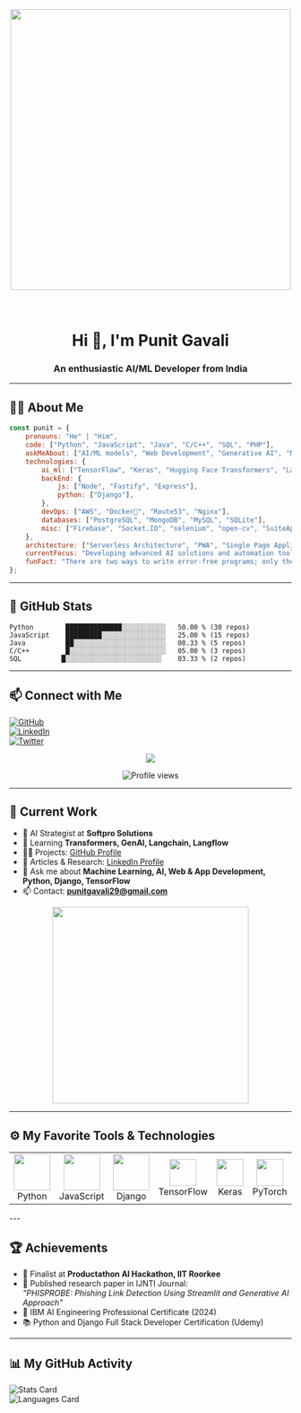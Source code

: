 <div align="center">
<img src="https://github.com/Anmol-Baranwal/Cool-GIFs-For-GitHub/assets/74038190/897cd757-ea1f-492d-aaf9-6d1674177e08" width="500"
<img src="https://github.com/Anmol-Baranwal/Cool-GIFs-For-GitHub/assets/74038190/219bcc70-f5dc-466b-9a60-29653d8e8433" width="500">
</div>
<br><br>

<h1 align="center">Hi 👋, I'm Punit Gavali</h1>  
<h3 align="center">An enthusiastic AI/ML Developer from India</h3>  

---

## 👨‍💻 About Me

```javascript
const punit = {
    pronouns: "He" | "Him",
    code: ["Python", "JavaScript", "Java", "C/C++", "SQL", "PHP"],
    askMeAbout: ["AI/ML models", "Web Development", "Generative AI", "Machine Learning Algorithms", "App Development"],
    technologies: {
        ai_ml: ["TensorFlow", "Keras", "Hugging Face Transformers", "Langchain", "GenAI", "Langflow"],
        backEnd: {
            js: ["Node", "Fastify", "Express"],
            python: ["Django"],
        },
        devOps: ["AWS", "Docker🐳", "Route53", "Nginx"],
        databases: ["PostgreSQL", "MongoDB", "MySQL", "SQLite"],
        misc: ["Firebase", "Socket.IO", "selenium", "open-cv", "SuiteApp"]
    },
    architecture: ["Serverless Architecture", "PWA", "Single Page Applications"],
    currentFocus: "Developing advanced AI solutions and automation tools",
    funFact: "There are two ways to write error-free programs; only the third one works"
};
```

---

## 🚀 GitHub Stats

```text
Python        ██████████████░░░░░░░░░░░   50.00 % (30 repos)
JavaScript    █████████░░░░░░░░░░░░░░░░   25.00 % (15 repos)
Java          ██░░░░░░░░░░░░░░░░░░░░░░░   08.33 % (5 repos)
C/C++         █░░░░░░░░░░░░░░░░░░░░░░░░   05.00 % (3 repos)
SQL          █░░░░░░░░░░░░░░░░░░░░░░░░    03.33 % (2 repos)
```

---

## 📫 Connect with Me  

[![GitHub](https://img.shields.io/badge/GitHub-%2324292e.svg?style=for-the-badge&logo=github&logoColor=white)](https://github.com/punit2911)  
[![LinkedIn](https://img.shields.io/badge/LinkedIn-%231E77B5.svg?style=for-the-badge&logo=linkedin&logoColor=white)](https://www.linkedin.com/in/punit-gavali-4066b41ba/)  
[![Twitter](https://img.shields.io/twitter/follow/?logo=twitter&style=for-the-badge)](https://twitter.com/)  

<p align="center">
  <img src="https://readme-typing-svg.herokuapp.com/?lines=Welcome+to+my+profile!;AI+%26+ML+enthusiast;Exploring+the+future&font=Fira%20Code&color=%2300FF00&center=true&width=400&height=50">
</p>

<p align="center">
  <img src="https://komarev.com/ghpvc/?username=punit2911&color=blue" alt="Profile views"/>
</p>

---

## 🔧 Current Work

- 🔭 AI Strategist at **Softpro Solutions**  
- 🌱 Learning **Transformers, GenAI, Langchain, Langflow**  
- 👨‍💻 Projects: [GitHub Profile](https://github.com/punit2911)  
- 📝 Articles & Research: [LinkedIn Profile](https://www.linkedin.com/in/punit-gavali-4066b41ba/)  
- 💬 Ask me about **Machine Learning, AI, Web & App Development, Python, Django, TensorFlow**  
- 📫 Contact: **punitgavali29@gmail.com**

<div align="center">
    <img src="https://media2.giphy.com/media/3oKIPEqDGUULpEU0aQ/giphy.gif" width="350" />
</div>

---

## ⚙️ My Favorite Tools & Technologies  

<table> <tr> <td align="center"><img src="https://techstack-generator.vercel.app/python-icon.svg" width="65" height="65" /><br>Python</td> <td align="center"><img src="https://techstack-generator.vercel.app/js-icon.svg" width="65" height="65" /><br>JavaScript</td> <td align="center"><img src="https://techstack-generator.vercel.app/django-icon.svg" width="65" height="65" /><br>Django</td> <td align="center"><img src="https://skillicons.dev/icons?i=tensorflow" width="48" height="48" /><br>TensorFlow</td> <td align="center"><img src="https://skillicons.dev/icons?i=keras" width="48" height="48" /><br>Keras</td> <td align="center"><img src="https://skillicons.dev/icons?i=pytorch" width="48" height="48" /><br>PyTorch</td> <td align="center"><img src="https://techstack-generator.vercel.app/docker-icon.svg" width="65" height="65" /><br>Docker</td> <td align="center"><img src="https://skillicons.dev/icons?i=aws" width="48" height="48" /><br>AWS</td> <td align="center"><img src="https://skillicons.dev/icons?i=github" width="48" height="48" /><br>GitHub</td> </tr> </table>
---

## 🏆 Achievements  

- 🎯 Finalist at **Productathon AI Hackathon, IIT Roorkee**  
- 📝 Published research paper in IJNTI Journal:  
  *"PHISPROBE: Phishing Link Detection Using Streamlit and Generative AI Approach"*  
- 🏅 IBM AI Engineering Professional Certificate (2024)  
- 📚 Python and Django Full Stack Developer Certification (Udemy)

---

## 📊 My GitHub Activity

![Stats Card](https://github-profile-summary-cards.vercel.app/api/cards/stats?username=punit2911&theme=2077)  
![Languages Card](https://github-profile-summary-cards.vercel.app/api/cards/repos-per-language?username=punit2911&theme=2077)

